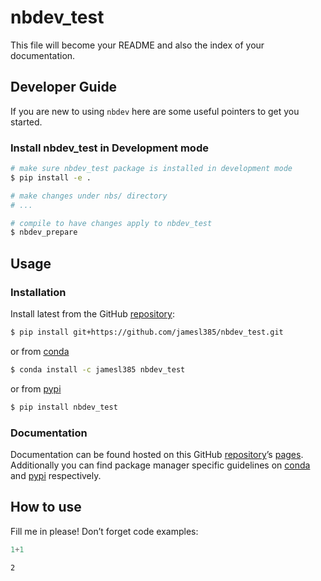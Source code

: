 # nbdev_test


<!-- WARNING: THIS FILE WAS AUTOGENERATED! DO NOT EDIT! -->

This file will become your README and also the index of your
documentation.

## Developer Guide

If you are new to using `nbdev` here are some useful pointers to get you
started.

### Install nbdev_test in Development mode

``` sh
# make sure nbdev_test package is installed in development mode
$ pip install -e .

# make changes under nbs/ directory
# ...

# compile to have changes apply to nbdev_test
$ nbdev_prepare
```

## Usage

### Installation

Install latest from the GitHub
[repository](https://github.com/jamesl385/nbdev_test):

``` sh
$ pip install git+https://github.com/jamesl385/nbdev_test.git
```

or from [conda](https://anaconda.org/jamesl385/nbdev_test)

``` sh
$ conda install -c jamesl385 nbdev_test
```

or from [pypi](https://pypi.org/project/nbdev_test/)

``` sh
$ pip install nbdev_test
```

### Documentation

Documentation can be found hosted on this GitHub
[repository](https://github.com/jamesl385/nbdev_test)’s
[pages](https://jamesl385.github.io/nbdev_test/). Additionally you can
find package manager specific guidelines on
[conda](https://anaconda.org/jamesl385/nbdev_test) and
[pypi](https://pypi.org/project/nbdev_test/) respectively.

## How to use

Fill me in please! Don’t forget code examples:

``` python
1+1
```

    2
